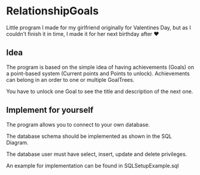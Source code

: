 # RelationshipGoals
 Little program I made for my girlfriend originally for Valentines Day, but as I couldn't finish it in time, I made it for her next birthday after ❤
 
 ## Idea
 The program is based on the simple idea of having achievements (Goals) on a point-based system (Current points and Points to unlock).
 Achievements can belong in an order to one or multiple GoalTrees.
 
 You have to unlock one Goal to see the title and description of the next one.
 
 ## Implement for yourself
 
 The program allows you to connect to your own database.
 
 The database schema should be implemented as shown in the SQL Diagram.
 
 The database user must have select, insert, update and delete privileges.
 
 An example for implementation can be found in SQLSetupExample.sql

